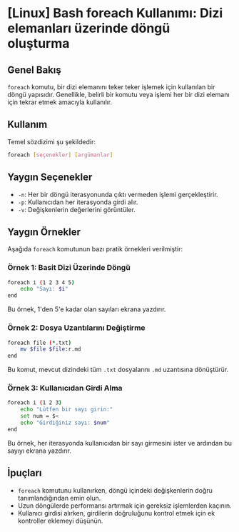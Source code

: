 # [Linux] Bash foreach Kullanımı: Dizi elemanları üzerinde döngü oluşturma

## Genel Bakış
`foreach` komutu, bir dizi elemanını teker teker işlemek için kullanılan bir döngü yapısıdır. Genellikle, belirli bir komutu veya işlemi her bir dizi elemanı için tekrar etmek amacıyla kullanılır.

## Kullanım
Temel sözdizimi şu şekildedir:

```bash
foreach [seçenekler] [argümanlar]
```

## Yaygın Seçenekler
- `-n`: Her bir döngü iterasyonunda çıktı vermeden işlemi gerçekleştirir.
- `-p`: Kullanıcıdan her iterasyonda girdi alır.
- `-v`: Değişkenlerin değerlerini görüntüler.

## Yaygın Örnekler
Aşağıda `foreach` komutunun bazı pratik örnekleri verilmiştir:

### Örnek 1: Basit Dizi Üzerinde Döngü
```bash
foreach i (1 2 3 4 5)
    echo "Sayı: $i"
end
```
Bu örnek, 1'den 5'e kadar olan sayıları ekrana yazdırır.

### Örnek 2: Dosya Uzantılarını Değiştirme
```bash
foreach file (*.txt)
    mv $file $file:r.md
end
```
Bu komut, mevcut dizindeki tüm `.txt` dosyalarını `.md` uzantısına dönüştürür.

### Örnek 3: Kullanıcıdan Girdi Alma
```bash
foreach i (1 2 3)
    echo "Lütfen bir sayı girin:"
    set num = $< 
    echo "Girdiğiniz sayı: $num"
end
```
Bu örnek, her iterasyonda kullanıcıdan bir sayı girmesini ister ve ardından bu sayıyı ekrana yazdırır.

## İpuçları
- `foreach` komutunu kullanırken, döngü içindeki değişkenlerin doğru tanımlandığından emin olun.
- Uzun döngülerde performansı artırmak için gereksiz işlemlerden kaçının.
- Kullanıcı girdisi alırken, girdilerin doğruluğunu kontrol etmek için ek kontroller eklemeyi düşünün.